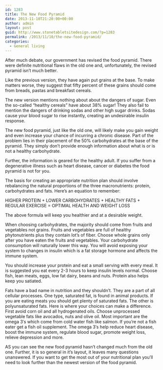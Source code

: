 ```yaml
---
id: 1283
title: The New Food Pyramid
date: 2013-11-10T21:20:00+00:00
author: admin
layout: post
guid: http://www.stonetabletsitedesign.com/?p=1283
permalink: /2013/11/10/the-new-food-pyramid/
categories:
  - General living
---
```

After much debate, our government has revised the food pyramid. There were definite nutritional flaws in the old one and, unfortunately, the revised pyramid isn&#8217;t much better.

Like the previous version, they have again put grains at the base. To make matters worse, they suggest that fifty percent of these grains should come from breads, pastas and breakfast cereals.

The new version mentions nothing about about the dangers of sugar. Even the so-called &#8220;healthy cereals&#8221; have about 38% sugar! They also fail to mention the dangers of drinking sodas and other high sugar drinks. Sodas cause your blood sugar to rise instantly, creating an undesirable insulin response.

The new food pyramid, just like the old one, will likely make you gain weight and even increase your chance of incurring a chronic disease. Part of the problem lies in their placement of the 50% carbohydrates at the base of the pyramid. They simply don&#8217;t provide enough information about what is or is not a healthy carbohydrate.

Further, the information is geared for the healthy adult. If you suffer from a degenerative illness such as heart disease, cancer or diabetes the food pyramid is not for you.

The basis for creating an appropriate nutrition plan should involve rebalancing the natural proportions of the three macronutrients: protein, carbohydrates and fats. Here&#8217;s an equation to remember:

HIGHER PROTEIN + LOWER CARBOHYDRATES + HEALTHY FATS + REGULAR EXERCISE = OPTIMAL HEALTH AND WEIGHT LOSS

The above formula will keep you healthier and at a desirable weight.

When choosing carbohydrates, the majority should come from fruits and vegetables not grains. Fruits and vegetables are full of healthy phytonutrients plus they contain lot&#8217;s of fiber. Choose whole grains only after you have eaten the fruits and vegetables. Your carbohydrate consumption will naturally lower this way. You will avoid exposing your system to changes in insulin which is a fat storage hormone and affects the immune system.

You should increase your protein and eat a small serving with every meal. It is suggested you eat every 2-3 hours to keep insulin levels normal. Choose fish, lean meats, eggs, low fat dairy, beans and nuts. Protein also helps keep you satiated.

Fats have a bad name in nutrition and they shouldn&#8217;t. They are a part of all cellular processes. One type, saturated fat, is found in animal products. If you are eating meats you should get plenty of saturated fats. The other is polyunsaturated fats. Here is where your choices can make a difference. First avoid corn oil and all hydrogenated oils. Choose unprocessed vegetable fats like avocados, nuts and olive oil. Most important are the omega 3&#8242;s which come from cold water fish like salmon. If you&#8217;re not a fish eater get a fish oil supplement. The omega 3&#8242;s help reduce heart disease, boost the immune system, regulate blood sugar, promote weight loss, relieve depression and more.

AS you can see the new food pyramid hasn&#8217;t changed much from the old one. Further, it is so general in it&#8217;s layout, it leaves many questions unanswered. If you want to get the most out of your nutritional plan you&#8217;ll need to look further than the newest version of the food pyramid.